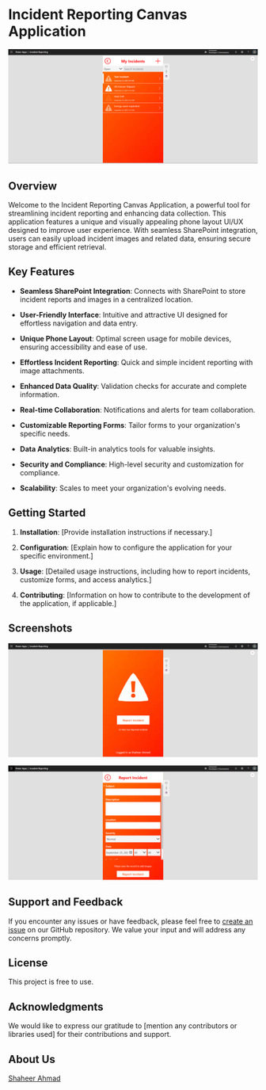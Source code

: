 # Incident Reporting Canvas Application

![Application Screenshot](./assets/Screenshot%202023-09-25%20111355.png)

## Overview

Welcome to the Incident Reporting Canvas Application, a powerful tool for streamlining incident reporting and enhancing data collection. This application features a unique and visually appealing phone layout UI/UX designed to improve user experience. With seamless SharePoint integration, users can easily upload incident images and related data, ensuring secure storage and efficient retrieval.

## Key Features

- **Seamless SharePoint Integration**: Connects with SharePoint to store incident reports and images in a centralized location.

- **User-Friendly Interface**: Intuitive and attractive UI designed for effortless navigation and data entry.

- **Unique Phone Layout**: Optimal screen usage for mobile devices, ensuring accessibility and ease of use.

- **Effortless Incident Reporting**: Quick and simple incident reporting with image attachments.

- **Enhanced Data Quality**: Validation checks for accurate and complete information.

- **Real-time Collaboration**: Notifications and alerts for team collaboration.

- **Customizable Reporting Forms**: Tailor forms to your organization's specific needs.

- **Data Analytics**: Built-in analytics tools for valuable insights.

- **Security and Compliance**: High-level security and customization for compliance.

- **Scalability**: Scales to meet your organization's evolving needs.

## Getting Started

1. **Installation**: [Provide installation instructions if necessary.]

2. **Configuration**: [Explain how to configure the application for your specific environment.]

3. **Usage**: [Detailed usage instructions, including how to report incidents, customize forms, and access analytics.]

4. **Contributing**: [Information on how to contribute to the development of the application, if applicable.]

## Screenshots

![Screenshot 1](./assets/Screenshot%202023-09-25%20111027.png)

![Screenshot 2](./assets/Screenshot%202023-09-25%20111103.png)

## Support and Feedback

If you encounter any issues or have feedback, please feel free to [create an issue](https://github.com/shaheerahmadch/incident-reporting) on our GitHub repository. We value your input and will address any concerns promptly.

## License

This project is free to use.

## Acknowledgments

We would like to express our gratitude to [mention any contributors or libraries used] for their contributions and support.

## About Us

[Shaheer Ahmad](https://github.com/shaheerahmadch)

